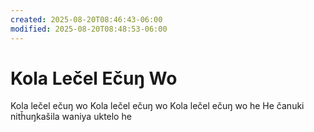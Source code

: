 ```yaml
---
created: 2025-08-20T08:46:43-06:00
modified: 2025-08-20T08:48:53-06:00
---
```


# Kola Lečel Ečuŋ Wo

Kola lečel ečuŋ wo
Kola lečel ečuŋ wo
Kola lečel ečuŋ wo he
He čanuki nitȟuŋkašila waniya uktelo he
